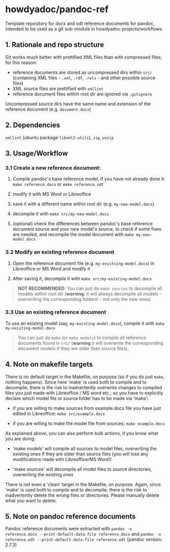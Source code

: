 # howdyadoc/pandoc-ref

Template repository for docx and odt reference documents for pandoc, intended to be used as a git sub-module in howdyadoc projects/workflows.

## 1. Rationale and repo structure

Git works much better with prettified XML files than with compressed files; for this reason:

  - reference documents are stored as uncompressed dirs within `src/` (containing   XML files - `.xml`, `.rdf`, `.rels` - and other possible source files)
  - XML source files are prettified with `xmllint`
  - reference document files within root dir are ignored via `.gitignore`

Uncompressed source dirs have the same name and extension of the reference document (e.g. `document.docx`)

## 2. Dependencies

`xmllint` (ubuntu package `libxml2-utils`), `zip`, `unzip`

## 3. Usage/Workflow

### 3.1 Create a new reference document:

1. Compile pandoc's base reference model, if you have not already done it: `make reference.docx` or `make reference.odt`

2. modify it with MS Word or Libreoffice

3. save it with a different name within root dir (e.g. `my-new-model.docx`)

4. decompile it with `make src/my-new-model.docx`

5. (optional) check the differences between pandoc's base reference document source and your new model's source, to check if some fixes are needed, and recompile the model document with `make my-new-model.docx`

### 3.2 Modify an existing reference document

1. Open the reference document file (e.g. `my-existsing-model.docx`) in Libreoffice or MS Word and modify it

2. After saving it, decompile it with `make src/my-existing-model.docx`

> **NOT RECOMMENDED**: You can just do `make sources` to decompile all models within root dir (**warning**: it will always decompile all models - overwriting the corresponding folders! - not only the new ones)

### 3.3 Use an existing reference document

To use an existing model (say, `my-existing-model.docx`), compile it with `make my-existing-model.docx`

> You can just do `make` (or `make models`) to compile all reference documents found in `src/` (**warning** it will overwrite the corresponding document models if they are older than source files).

## 4. Note on makefile targets

There is no default target in the Makefile, on purpose (so if you do just `make`, nothing happens). Since here 'make' is used both to compile and to decompile, there is the risk to inadvertently overwrite changes to compiled files you just made with Libreoffice / MS word etc.; so you have to explicitly declare which model file or source folder has to be
made via 'make':

- if you are willing to make sources from example.docx file you have just edited in Libreoffice: `make src/example.docx` 

- if you are willing to make the model file from sources: `make example.docx`

As explained above, you can also perform bulk actions, if you know what you are doing:

- 'make models' will compile all sources to model files, overwriting the existing ones if they are older than source files (you will lose any modifications made with Libreoffice/MS Word!)

- 'make sources' will decompile all model files to source directories, overwriting the existing ones

There is not even a 'clean' target in the Makefile, on purpose. Again, since 'make' is used both to compile and to decompile, there is the risk to inadvertently delete the wrong files or directories. Please manually delete what you want to delete.

## 5. Note on pandoc reference documents

Pandoc reference documents were extracted with `pandoc -o reference.docx --print-default-data-file reference.docx` and `pandoc -o reference.odt --print-default-data-file reference.odt` (pandoc version: 2.7.3)
